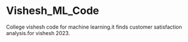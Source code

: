 # Vishesh_ML_Code
College vishesh code for machine learning.it finds customer satisfaction analysis.for vishesh 2023.
